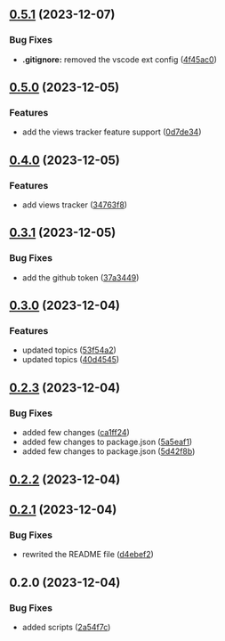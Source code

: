 

## [0.5.1](https://github.com/k3yboardnerd/kbnblog/compare/0.5.0...0.5.1) (2023-12-07)


### Bug Fixes

* **.gitignore:** removed the vscode ext config ([4f45ac0](https://github.com/k3yboardnerd/kbnblog/commit/4f45ac007908e6772ddc8972528d3497d9b205ce))

## [0.5.0](https://github.com/k3yboardnerd/kbnblog/compare/0.4.0...0.5.0) (2023-12-05)


### Features

* add the views tracker feature support ([0d7de34](https://github.com/k3yboardnerd/kbnblog/commit/0d7de349bfbacee8a9483e4a0d581ccaa058b237))

## [0.4.0](https://github.com/k3yboardnerd/kbnblog/compare/0.3.1...0.4.0) (2023-12-05)


### Features

* add views tracker ([34763f8](https://github.com/k3yboardnerd/kbnblog/commit/34763f8e5cdd8b271010ec882ae020ff7a5c3e91))

## [0.3.1](https://github.com/k3yboardnerd/kbnblog/compare/0.3.0...0.3.1) (2023-12-05)


### Bug Fixes

* add the github token ([37a3449](https://github.com/k3yboardnerd/kbnblog/commit/37a344919b87a258461bd9876de63985ac04b2b9))

## [0.3.0](https://github.com/k3yboardnerd/kbnblog/compare/0.2.3...0.3.0) (2023-12-04)


### Features

* updated topics ([53f54a2](https://github.com/k3yboardnerd/kbnblog/commit/53f54a2ff470b3a176c396cb52289c897557147e))
* updated topics ([40d4545](https://github.com/k3yboardnerd/kbnblog/commit/40d4545c164e2af2e09079c169bd878b69c004e6))

## [0.2.3](https://github.com/k3yboardnerd/kbnblog/compare/0.2.1...0.2.3) (2023-12-04)


### Bug Fixes

* added few changes ([ca1ff24](https://github.com/k3yboardnerd/kbnblog/commit/ca1ff24a09c5bf61d73c264b717377b8ce8fde7d))
* added few changes to package.json ([5a5eaf1](https://github.com/k3yboardnerd/kbnblog/commit/5a5eaf172a9f36db22e255bed58d6f25880948ee))
* added few changes to package.json ([5d42f8b](https://github.com/k3yboardnerd/kbnblog/commit/5d42f8be7b61038ccecaeef20e6d410c75488ede))

## [0.2.2](https://github.com/k3yboardnerd/kbnblog/compare/0.2.1...0.2.2) (2023-12-04)

## [0.2.1](https://github.com/k3yboardnerd/kbnblog/compare/0.2.0...0.2.1) (2023-12-04)


### Bug Fixes

* rewrited the README file ([d4ebef2](https://github.com/k3yboardnerd/kbnblog/commit/d4ebef26a307dea0494e418ba22ac35a73da369d))

## 0.2.0 (2023-12-04)


### Bug Fixes

* added scripts ([2a54f7c](https://github.com/k3yboardnerd/kbnblog/commit/2a54f7cf2014666737707ab568690e64b6dbfef4))
